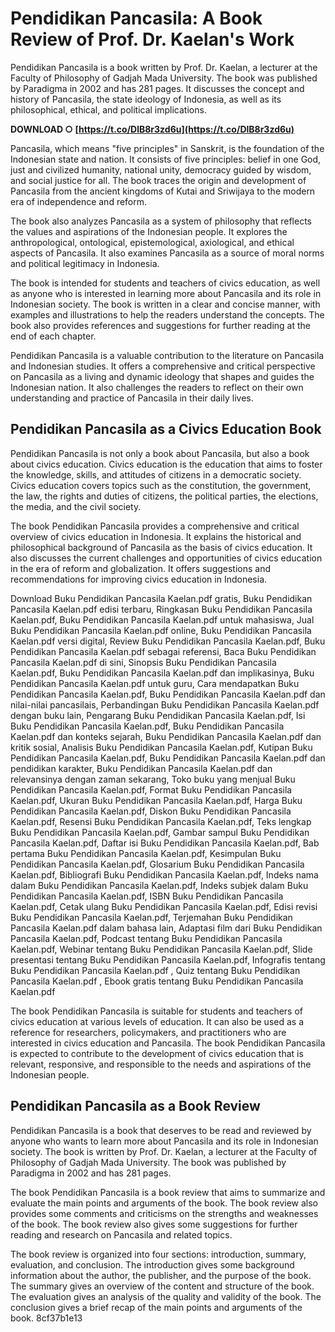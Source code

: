 # Pendidikan Pancasila: A Book Review of Prof. Dr. Kaelan's Work
  
Pendidikan Pancasila is a book written by Prof. Dr. Kaelan, a lecturer at the Faculty of Philosophy of Gadjah Mada University. The book was published by Paradigma in 2002 and has 281 pages. It discusses the concept and history of Pancasila, the state ideology of Indonesia, as well as its philosophical, ethical, and political implications.
 
**DOWNLOAD ○ [https://t.co/DlB8r3zd6u](https://t.co/DlB8r3zd6u)**


  
Pancasila, which means "five principles" in Sanskrit, is the foundation of the Indonesian state and nation. It consists of five principles: belief in one God, just and civilized humanity, national unity, democracy guided by wisdom, and social justice for all. The book traces the origin and development of Pancasila from the ancient kingdoms of Kutai and Sriwijaya to the modern era of independence and reform.
  
The book also analyzes Pancasila as a system of philosophy that reflects the values and aspirations of the Indonesian people. It explores the anthropological, ontological, epistemological, axiological, and ethical aspects of Pancasila. It also examines Pancasila as a source of moral norms and political legitimacy in Indonesia.
  
The book is intended for students and teachers of civics education, as well as anyone who is interested in learning more about Pancasila and its role in Indonesian society. The book is written in a clear and concise manner, with examples and illustrations to help the readers understand the concepts. The book also provides references and suggestions for further reading at the end of each chapter.
  
Pendidikan Pancasila is a valuable contribution to the literature on Pancasila and Indonesian studies. It offers a comprehensive and critical perspective on Pancasila as a living and dynamic ideology that shapes and guides the Indonesian nation. It also challenges the readers to reflect on their own understanding and practice of Pancasila in their daily lives.
  
## Pendidikan Pancasila as a Civics Education Book
  
Pendidikan Pancasila is not only a book about Pancasila, but also a book about civics education. Civics education is the education that aims to foster the knowledge, skills, and attitudes of citizens in a democratic society. Civics education covers topics such as the constitution, the government, the law, the rights and duties of citizens, the political parties, the elections, the media, and the civil society.
  
The book Pendidikan Pancasila provides a comprehensive and critical overview of civics education in Indonesia. It explains the historical and philosophical background of Pancasila as the basis of civics education. It also discusses the current challenges and opportunities of civics education in the era of reform and globalization. It offers suggestions and recommendations for improving civics education in Indonesia.
 
Download Buku Pendidikan Pancasila Kaelan.pdf gratis,  Buku Pendidikan Pancasila Kaelan.pdf edisi terbaru,  Ringkasan Buku Pendidikan Pancasila Kaelan.pdf,  Buku Pendidikan Pancasila Kaelan.pdf untuk mahasiswa,  Jual Buku Pendidikan Pancasila Kaelan.pdf online,  Buku Pendidikan Pancasila Kaelan.pdf versi digital,  Review Buku Pendidikan Pancasila Kaelan.pdf,  Buku Pendidikan Pancasila Kaelan.pdf sebagai referensi,  Baca Buku Pendidikan Pancasila Kaelan.pdf di sini,  Sinopsis Buku Pendidikan Pancasila Kaelan.pdf,  Buku Pendidikan Pancasila Kaelan.pdf dan implikasinya,  Buku Pendidikan Pancasila Kaelan.pdf untuk guru,  Cara mendapatkan Buku Pendidikan Pancasila Kaelan.pdf,  Buku Pendidikan Pancasila Kaelan.pdf dan nilai-nilai pancasilais,  Perbandingan Buku Pendidikan Pancasila Kaelan.pdf dengan buku lain,  Pengarang Buku Pendidikan Pancasila Kaelan.pdf,  Isi Buku Pendidikan Pancasila Kaelan.pdf,  Buku Pendidikan Pancasila Kaelan.pdf dan konteks sejarah,  Buku Pendidikan Pancasila Kaelan.pdf dan kritik sosial,  Analisis Buku Pendidikan Pancasila Kaelan.pdf,  Kutipan Buku Pendidikan Pancasila Kaelan.pdf,  Buku Pendidikan Pancasila Kaelan.pdf dan pendidikan karakter,  Buku Pendidikan Pancasila Kaelan.pdf dan relevansinya dengan zaman sekarang,  Toko buku yang menjual Buku Pendidikan Pancasila Kaelan.pdf,  Format Buku Pendidikan Pancasila Kaelan.pdf,  Ukuran Buku Pendidikan Pancasila Kaelan.pdf,  Harga Buku Pendidikan Pancasila Kaelan.pdf,  Diskon Buku Pendidikan Pancasila Kaelan.pdf,  Resensi Buku Pendidikan Pancasila Kaelan.pdf,  Teks lengkap Buku Pendidikan Pancasila Kaelan.pdf,  Gambar sampul Buku Pendidikan Pancasila Kaelan.pdf,  Daftar isi Buku Pendidikan Pancasila Kaelan.pdf,  Bab pertama Buku Pendidikan Pancasila Kaelan.pdf,  Kesimpulan Buku Pendidikan Pancasila Kaelan.pdf,  Glosarium Buku Pendidikan Pancasila Kaelan.pdf,  Bibliografi Buku Pendidikan Pancasila Kaelan.pdf,  Indeks nama dalam Buku Pendidikan Pancasila Kaelan.pdf,  Indeks subjek dalam Buku Pendidikan Pancasila Kaelan.pdf,  ISBN Buku Pendidikan Pancasila Kaelan.pdf,  Cetak ulang Buku Pendidikan Pancasila Kaelan.pdf,  Edisi revisi Buku Pendidikan Pancasila Kaelan.pdf,  Terjemahan Buku Pendidikan Pancasila Kaelan.pdf dalam bahasa lain,  Adaptasi film dari Buku Pendidikan Pancasila Kaelan.pdf,  Podcast tentang Buku Pendidikan Pancasila Kaelan.pdf,  Webinar tentang Buku Pendidikan Pancasila Kaelan.pdf,  Slide presentasi tentang Buku Pendidikan Pancasila Kaelan.pdf,  Infografis tentang Buku Pendidikan Pancasila Kaelan.pdf ,  Quiz tentang Buku Pendidikan Pancasila Kaelan.pdf ,  Ebook gratis tentang Buku Pendidikan Pancasila Kaelan.pdf
  
The book Pendidikan Pancasila is suitable for students and teachers of civics education at various levels of education. It can also be used as a reference for researchers, policymakers, and practitioners who are interested in civics education and Pancasila. The book Pendidikan Pancasila is expected to contribute to the development of civics education that is relevant, responsive, and responsible to the needs and aspirations of the Indonesian people.
  
## Pendidikan Pancasila as a Book Review
  
Pendidikan Pancasila is a book that deserves to be read and reviewed by anyone who wants to learn more about Pancasila and its role in Indonesian society. The book is written by Prof. Dr. Kaelan, a lecturer at the Faculty of Philosophy of Gadjah Mada University. The book was published by Paradigma in 2002 and has 281 pages.
  
The book Pendidikan Pancasila is a book review that aims to summarize and evaluate the main points and arguments of the book. The book review also provides some comments and criticisms on the strengths and weaknesses of the book. The book review also gives some suggestions for further reading and research on Pancasila and related topics.
  
The book review is organized into four sections: introduction, summary, evaluation, and conclusion. The introduction gives some background information about the author, the publisher, and the purpose of the book. The summary gives an overview of the content and structure of the book. The evaluation gives an analysis of the quality and validity of the book. The conclusion gives a brief recap of the main points and arguments of the book.
 8cf37b1e13
 
